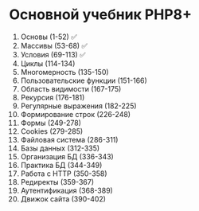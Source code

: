 # Основной учебник PHP8+

1. Основы (1-52) ✅
2. Массивы (53-68) ✅
3. Условия (69-113) ✅
4. Циклы (114-134)
5. Многомерность (135-150)
6. Пользовательские функции (151-166)
7. Область видимости (167-175)
8. Рекурсия (176-181)
9. Регулярные выражения (182-225)
10. Формирование строк (226-248)
11. Формы (249-278)
12. Cookies (279-285)
13. Файловая система (286-311)
14. Базы данных (312-335)
15. Организация БД (336-343)
16. Практика БД (344-349)
17. Работа с HTTP (350-358)
18. Редиректы (359-367)
19. Аутентификация (368-389)
20. Движок сайта (390-402)
